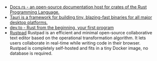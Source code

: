 
* [Docs.rs - an open-source documentation host for crates of the Rust Programming Language.](https://docs.rs)
* [Tauri is a framework for building tiny, blazing-fast binaries for all major desktop platforms.](https://docs.rs/tauri/1.5.2/tauri/)  
* [dev.to - Rust from the beginning, your first program](https://dev.to/azure/rust-from-the-beginning-your-first-program-30cp)
* [Rustpad](https://rustpad.io/#9qSR6z) Rustpad is an efficient and minimal open-source collaborative text editor based on the operational transformation algorithm. It lets users collaborate in real-time while writing code in their browser. Rustpad is completely self-hosted and fits in a tiny Docker image, no database is required.
